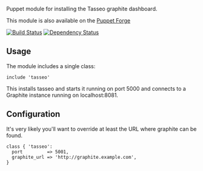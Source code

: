 Puppet module for installing the Tasseo graphite dashboard.

This module is also available on the [Puppet
Forge](https://forge.puppetlabs.com/garethr/tasseo)

[![Build
Status](https://secure.travis-ci.org/garethr/garethr-tasseo.png)](http://travis-ci.org/garethr/garethr-tasseo)
[![Dependency
Status](https://gemnasium.com/garethr/garethr-tasseo.png)](http://gemnasium.com/garethr/garethr-tasseo)

## Usage

The module includes a single class:

    include 'tasseo'

This installs tasseo and starts it running on port 5000 and connects to a Graphite instance running on localhost:8081.

## Configuration

It's very likely you'll want to override at least the URL where graphite can be found.

    class { 'tasseo':
      port         => 5001,
      graphite_url => 'http://graphite.example.com',
    }
